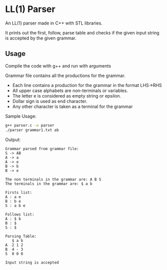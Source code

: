 # LL(1) Parser

An LL(1) parser made in C++ with STL libraries.

It prints out the first, follow, parse table and checks if the given input string is accepted by the given grammar.


## Usage
Compile the code with g++ and run with arguments <grammar-file> <input-string>

Grammar file contains all the productions for the grammar.

* Each line contains a production for the grammar in the format LHS->RHS
* All upper case alphabets are non-terminals or variables.
* The letter e is considered as empty string or epsilon.
* Dollar sign is used as end character.
* Any other character is taken as a terminal for the grammar

Sample Usage: 

```bash
g++ parser.c -o parser
./parser grammar1.txt ab
```

Output:
```text
Grammar parsed from grammar file: 
S -> AB
A -> a
A -> e
B -> b
B -> e

The non terminals in the grammar are: A B S 
The terminals in the grammar are: $ a b 

Firsts list: 
A : a e 
B : b e 
S : a b e 

Follows list: 
A : $ b 
B : $ 
S : $ 

Parsing Table: 
   $ a b 
A  2 1 2 
B  4 - 3 
S  0 0 0 

Input string is accepted
```
